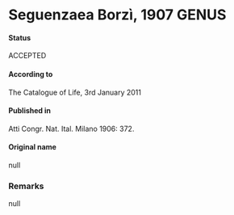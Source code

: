 Seguenzaea Borzì, 1907 GENUS
=======

#### Status
ACCEPTED

#### According to
The Catalogue of Life, 3rd January 2011

#### Published in
Atti Congr. Nat. Ital. Milano 1906: 372.

#### Original name
null

### Remarks
null